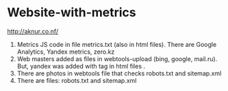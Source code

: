 # Website-with-metrics
http://aknur.co.nf/
1) Metrics JS code in file metrics.txt (also in html files). There are Google Analytics, Yandex metrics, zero.kz
2) Web masters added as files in webtools-upload (bing, google, mail.ru). But, yandex was added with tag in html files <meta name="yandex-verification" content="34c43d1db6f0b0b9" />.
3) There are photos in webtools file that checks robots.txt and sitemap.xml
4) There are files: robots.txt and sitemap.xml
